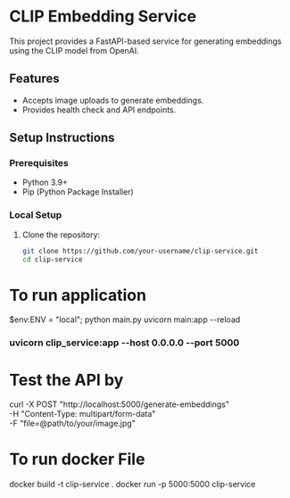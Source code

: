 # CLIP Embedding Service

This project provides a FastAPI-based service for generating embeddings using the CLIP model from OpenAI.

## Features
- Accepts image uploads to generate embeddings.
- Provides health check and API endpoints.

## Setup Instructions

### Prerequisites
- Python 3.9+
- Pip (Python Package Installer)

### Local Setup
1. Clone the repository:
   ```bash
   git clone https://github.com/your-username/clip-service.git
   cd clip-service


# To run application
$env:ENV = "local"; python main.py
uvicorn main:app --reload
### uvicorn clip_service:app --host 0.0.0.0 --port 5000

# Test the API by
curl -X POST "http://localhost:5000/generate-embeddings" \
     -H "Content-Type: multipart/form-data" \
     -F "file=@path/to/your/image.jpg"

# To run docker File
docker build -t clip-service .
docker run -p 5000:5000 clip-service
